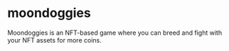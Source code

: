 # moondoggies
Moondoggies is an NFT-based game where you can breed and fight with your NFT assets for more coins.
